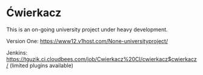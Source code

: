 ﻿Ćwierkacz
=========

This is an on-going university project under heavy development.


Version One: https://www12.v1host.com/None-universityproject/

Jenkins: https://tguzik.ci.cloudbees.com/job/Cwierkacz%20CI/cwierkacz$cwierkacz/ (limited plugins available)


